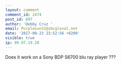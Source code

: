 ```yaml
---
layout: comment
comment_id: 2474
post_id: 697
author: 'Debby Cruz '
email: Purplesun31@sbcgloval.net
date: '2017-08-23 23:52:56 +0200'
visible: true
ip: 99.97.19.20
---
```

Does it work  on a Sony BDP S6700 blu ray player ??? 
